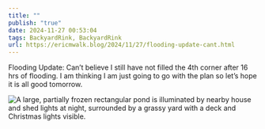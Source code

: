```yaml
---
title: ""
publish: "true"
date: 2024-11-27 00:53:04
tags: BackyardRink, BackyardRink
url: https://ericmwalk.blog/2024/11/27/flooding-update-cant.html
---
```


Flooding Update: Can’t believe I still have not filled the 4th corner after 16 hrs of flooding. I am thinking I am just going to go with the plan so let’s hope it is all good tomorrow.

![A large, partially frozen rectangular pond is illuminated by nearby house and shed lights at night, surrounded by a grassy yard with a deck and Christmas lights visible.](https://ericmwalk.blog/uploads/2024/img-1020.jpeg)